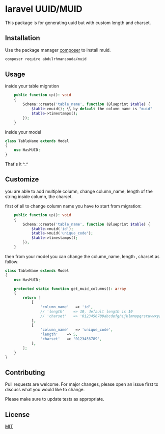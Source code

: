 # laravel UUID/MUID

This package is for generating uuid but with custom length and charset.

## Installation

Use the package manager [composer](https://getcomposer.org/) to install muid.

```bash
composer require abdulrhmansouda/muid
```

## Usage

inside your table migration
```php
    public function up(): void
    {
        Schema::create('table_name', function (Blueprint $table) {
            $table->muid(); \\ by default the column name is "muid"
            $table->timestamps();
        });
    }
```

inside your model
```php
class TableName extends Model
{
    use HasMUID;
}
```

That's it ^_^

## Customize

you are able to add multiple column, change column_name, length of the string inside column, the charset.

first of all to change column name you have to start from migration:

```php
    public function up(): void
    {
        Schema::create('table_name', function (Blueprint $table) {
            $table->muid('id');
            $table->muid('unique_code');
            $table->timestamps();
        });
    }
```
then from your model you can change the column_name, length , charset as follow:

```php
class TableName extends Model
{
    use HasMUID;

    protected static function get_muid_columns(): array
    {
        return [
            [
                'column_name'   => 'id',
                // 'length'    => 10, default length is 10
                // 'charset'   => '0123456789abcdefghijklmnopqrstuvwxyz', default chareset
            ],
            [
                'column_name'   => 'unique_code',
                'length'    => 5,
                'charset'   => '0123456789',
            ],
        ];
    }
}
```


## Contributing

Pull requests are welcome. For major changes, please open an issue first
to discuss what you would like to change.

Please make sure to update tests as appropriate.

## License

[MIT](https://choosealicense.com/licenses/mit/)